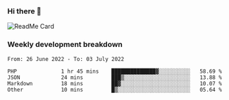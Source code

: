 ### Hi there 👋

<!--
**itzcy/itzcy** is a ✨ _special_ ✨ repository because its `README.md` (this file) appears on your GitHub profile.

Here are some ideas to get you started:

- 🔭 I’m currently working on ...
- 🌱 I’m currently learning ...
- 👯 I’m looking to collaborate on ...
- 🤔 I’m looking for help with ...
- 💬 Ask me about ...
- 📫 How to reach me: ...
- 😄 Pronouns: ...
- ⚡ Fun fact: ...
-->
![ReadMe Card](https://github-readme-stats.vercel.app/api?username=itzcy&show_icons=true&title_color=2d3198&icon_color=797cb8&text_color=24292e&bg_color=f6f8fa)

### Weekly development breakdown
<!--START_SECTION:waka-->

```text
From: 26 June 2022 - To: 03 July 2022

PHP              1 hr 45 mins    ██████████████▓░░░░░░░░░░   58.69 %
JSON             24 mins         ███▒░░░░░░░░░░░░░░░░░░░░░   13.88 %
Markdown         18 mins         ██▓░░░░░░░░░░░░░░░░░░░░░░   10.07 %
Other            10 mins         █▒░░░░░░░░░░░░░░░░░░░░░░░   05.64 %
```

<!--END_SECTION:waka-->
